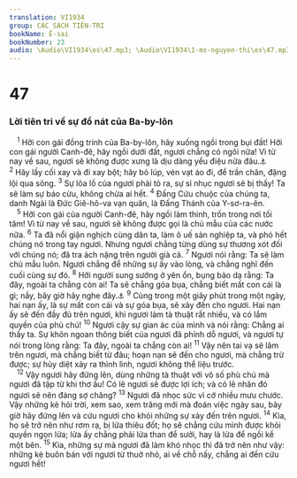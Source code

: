 ```yaml
---
translation: VI1934
group: CÁC SÁCH TIÊN-TRI
bookName: Ê-sai 
bookNumber: 23
audio: \Audio\VI1934\es\47.mp3; \Audio\VI1934\1-ms-nguyen-thi\es\47.mp3
---
```


<div class="title"><h1>47</h1><h3>Lời tiên tri về sự đổ nát của Ba-by-lôn</h3></div>
<span class="verse es_47_1"> <sup>1</sup> Hỡi con gái đồng trinh của Ba-by-lôn, hãy xuống ngồi trong bụi đất! Hỡi con gái người Canh-đê, hãy ngồi dưới đất, ngươi chẳng có ngôi nữa! Vì từ nay về sau, ngươi sẽ không được xưng là dịu dàng yểu điệu nữa đâu.<a data-toggle="tooltip" data-placement="bottom" title="Es 13:1–14:23; Gie 50:1–51:64">⚓</a></span>
<span class="verse es_47_2"><sup>2</sup> Hãy lấy cối xay và đi xay bột; hãy bỏ lúp, vén vạt áo đi, để trần chân, đặng lội qua sông. </span>
<span class="verse es_47_3"><sup>3</sup> Sự lõa lồ của ngươi phải tỏ ra, sự sỉ nhục ngươi sẽ bị thấy! Ta sẽ làm sự báo cừu, không chừa ai hết. </span>
<span class="verse es_47_4"><sup>4</sup> Đấng Cứu chuộc của chúng ta, danh Ngài là Đức Giê-hô-va vạn quân, là Đấng Thánh của Y-sơ-ra-ên. <br/></span>
<span class="verse es_47_5"> <sup>5</sup> Hỡi con gái của người Canh-đê, hãy ngồi làm thinh, trốn trong nơi tối tăm! Vì từ nay về sau, ngươi sẽ không được gọi là chủ mẫu của các nước nữa. </span>
<span class="verse es_47_6"><sup>6</sup> Ta đã nổi giận nghịch cùng dân ta, làm ô uế sản nghiệp ta, và phó hết chúng nó trong tay ngươi. Nhưng ngươi chẳng từng dùng sự thương xót đối với chúng nó; đã tra ách nặng trên người già cả. </span>
<span class="verse es_47_7"><sup>7</sup> Ngươi nói rằng: Ta sẽ làm chủ mẫu luôn. Ngươi chẳng để những sự ấy vào lòng, và chẳng nghĩ đến cuối cùng sự đó. </span>
<span class="verse es_47_8"><sup>8</sup> Hỡi người sung sướng ở yên ổn, bụng bảo dạ rằng: Ta đây, ngoài ta chẳng còn ai! Ta sẽ chẳng góa bụa, chẳng biết mất con cái là gì; nầy, bây giờ hãy nghe đây.<a data-toggle="tooltip" data-placement="bottom" title="Kh 18:7-8">⚓</a></span>
<span class="verse es_47_9"><sup>9</sup> Cùng trong một giây phút trong một ngày, hai nạn ấy, là sự mất con cái và sự góa bụa, sẽ xảy đến cho ngươi. Hai nạn ấy sẽ đến đầy đủ trên ngươi, khi ngươi làm tà thuật rất nhiều, và có lắm quyền của phù chú! </span>
<span class="verse es_47_10"><sup>10</sup> Ngươi cậy sự gian ác của mình và nói rằng: Chẳng ai thấy ta. Sự khôn ngoan thông biết của ngươi đã phỉnh dỗ ngươi, và ngươi tự nói trong lòng rằng: Ta đây, ngoài ta chẳng còn ai! </span>
<span class="verse es_47_11"><sup>11</sup> Vậy nên tai vạ sẽ lâm trên ngươi, mà chẳng biết từ đâu; hoạn nạn sẽ đến cho ngươi, mà chẳng trừ được; sự hủy diệt xảy ra thình lình, ngươi không thể liệu trước. <br/></span>
<span class="verse es_47_12"> <sup>12</sup> Vậy ngươi hãy đứng lên, dùng những tà thuật với vô số phù chú mà ngươi đã tập từ khi thơ ấu! Có lẽ ngươi sẽ được lợi ích; và có lẽ nhân đó ngươi sẽ nên đáng sợ chăng? </span>
<span class="verse es_47_13"><sup>13</sup> Ngươi đã nhọc sức vì cớ nhiều mưu chước. Vậy những kẻ hỏi trời, xem sao, xem trăng mới mà đoán việc ngày sau, bây giờ hãy đứng lên và cứu ngươi cho khỏi những sự xảy đến trên ngươi. </span>
<span class="verse es_47_14"><sup>14</sup> Kìa, họ sẽ trở nên như rơm rạ, bị lửa thiêu đốt; họ sẽ chẳng cứu mình được khỏi quyền ngọn lửa; lửa ấy chẳng phải lửa than để sưởi, hay là lửa để ngồi kề một bên. </span>
<span class="verse es_47_15"><sup>15</sup> Kìa, những sự mà ngươi đã làm khó nhọc thì đã trở nên như vậy: những kẻ buôn bán với ngươi từ thuở nhỏ, ai về chỗ nấy, chẳng ai đến cứu ngươi hết! <br/></span>
